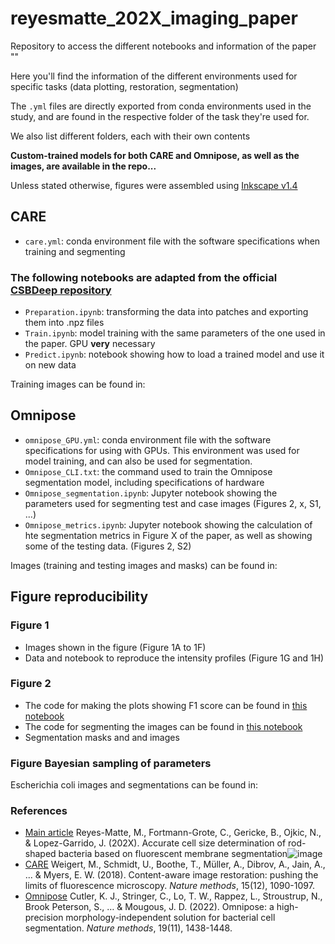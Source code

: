 # reyesmatte_202X_imaging_paper
Repository to access the different notebooks and information of the paper ""

Here you'll find the information of the different environments used for specific tasks (data plotting, restoration, segmentation)

The `.yml` files are directly exported from conda environments used in the study, and are found in the respective folder of the task they're used for.

We also list different folders, each with their own contents

**Custom-trained models for both CARE and Omnipose, as well as the images, are available in the repo...**

Unless stated otherwise, figures were assembled using [Inkscape v1.4](https://inkscape.org/)

## CARE 

- `care.yml`: conda environment file with the software specifications when training and segmenting
 
### The following notebooks are adapted from the official [CSBDeep repository](https://github.com/CSBDeep/CSBDeep)
- `Preparation.ipynb`: transforming the data into patches and exporting them into .npz files
- `Train.ipynb`: model training with the same parameters of the one used in the paper. GPU **very** necessary
- `Predict.ipynb`: notebook showing how to load a trained model and use it on new data

Training images can be found in:

## Omnipose

- `omnipose_GPU.yml`: conda environment file with the software specifications for using with GPUs. This environment was used for model training, and can also be used for segmentation.
- `Omnipose_CLI.txt`: the command used to train the Omnipose segmentation model, including specifications of hardware
- `Omnipose_segmentation.ipynb`: Jupyter notebook showing the parameters used for segmenting test and case images (Figures 2, x, S1, ...)
- `Omnipose_metrics.ipynb`: Jupyter notebook showing the calculation of hte segmentation metrics in Figure X of the paper, as well as showing some of the testing data. (Figures 2, S2)

Images (training and testing images and masks) can be found in:

## Figure reproducibility

### Figure 1

- Images shown in the figure (Figure 1A to 1F)
- Data and notebook to reproduce the intensity profiles (Figure 1G and 1H)

### Figure 2

- The code for making the plots showing F1 score can be found in [this notebook](https://github.com/OReyesMatte/reyesmatte_2024_imaging_paper/blob/main/Omnipose/Omnipose_metrics.ipynb)
- The code for segmenting the images can be found in [this notebook](https://github.com/OReyesMatte/reyesmatte_2024_imaging_paper/blob/main/Omnipose/Omnipose_segmentation.ipynb)
- Segmentation masks and and images

### Figure Bayesian sampling of parameters

Escherichia coli images and segmentations can be found in: 



### References

- [Main article]() Reyes-Matte, M., Fortmann-Grote, C., Gericke, B., Ojkic, N., & Lopez-Garrido, J. (202X). Accurate cell size determination of rod-shaped bacteria based on fluorescent membrane segmentation![image](https://github.com/user-attachments/assets/a7c74e7b-cfb9-4b53-b125-441bd6fd8c19)
- [CARE](https://www.nature.com/articles/s41592-018-0216-7) Weigert, M., Schmidt, U., Boothe, T., Müller, A., Dibrov, A., Jain, A., ... & Myers, E. W. (2018). Content-aware image restoration: pushing the limits of fluorescence microscopy. _Nature methods_, 15(12), 1090-1097.
- [Omnipose](https://www.nature.com/articles/s41592-022-01639-4) Cutler, K. J., Stringer, C., Lo, T. W., Rappez, L., Stroustrup, N., Brook Peterson, S., … & Mougous, J. D. (2022). Omnipose: a high-precision morphology-independent solution for bacterial cell segmentation. _Nature methods_, 19(11), 1438-1448.

